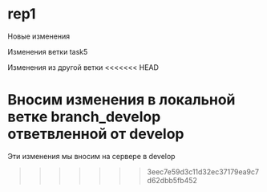 # rep1

Новые изменения  

Изменения ветки task5

Изменения из другой ветки
<<<<<<< HEAD

Вносим изменения в локальной ветке branch_develop ответвленной от develop
=======
Эти изменения мы вносим на сервере в develop
>>>>>>> 3eec7e59d3c11d32ec37179ea9c7d62dbb5fb452
